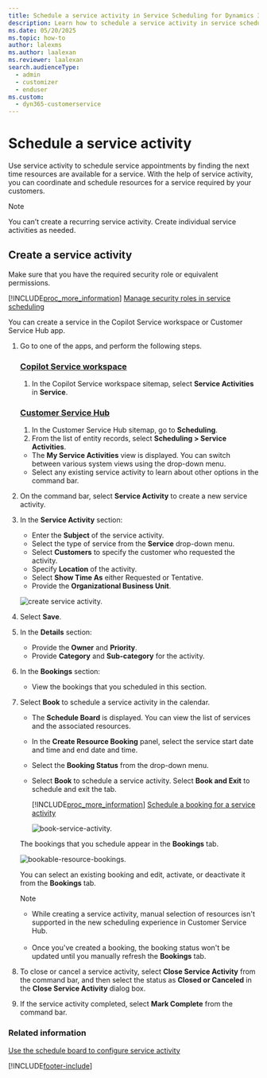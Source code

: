 ```yaml
---
title: Schedule a service activity in Service Scheduling for Dynamics 365 Customer Service
description: Learn how to schedule a service activity in service scheduling in Dynamics 365 Customer Service.
ms.date: 05/20/2025
ms.topic: how-to
author: lalexms
ms.author: laalexan
ms.reviewer: laalexan
search.audienceType: 
  - admin
  - customizer
  - enduser
ms.custom: 
  - dyn365-customerservice
---
```


# Schedule a service activity

Use service activity to schedule service appointments by finding the next time resources are available for a service. With the help of service activity, you can coordinate and schedule resources for a service required by your customers.
  
> [!NOTE]
> You can’t create a recurring service activity. Create individual service activities as needed.

## Create a service activity

Make sure that you have the required security role or equivalent permissions. 

[!INCLUDE[proc_more_information](../../includes/proc-more-information.md)] [Manage security roles in service scheduling](../administer/manage-security-roles.md)

You can create a service in the Copilot Service workspace or Customer Service Hub app.

1. Go to one of the apps, and perform the following steps.

   ### [Copilot Service workspace](#tab/copilotserviceworkspace)

   1. In the Copilot Service workspace sitemap, select **Service Activities** in **Service**. 

   ### [Customer Service Hub](#tab/customerservicehub)

   1. In the Customer Service Hub sitemap, go to **Scheduling**.
   2. From the list of entity records, select **Scheduling > Service Activities**.

   - The **My Service Activities** view is displayed. You can switch between various system views using the drop-down menu.
   - Select any existing service activity to learn about other options in the command bar.

3. On the command bar, select **Service Activity** to create a new service activity.  

4. In the **Service Activity** section:
    - Enter the **Subject** of the service activity.
    - Select the type of service from the **Service** drop-down menu.
    - Select **Customers** to specify the customer who requested the activity.
    - Specify **Location** of the activity.
    - Select **Show Time As** either Requested or Tentative.
    - Provide the **Organizational Business Unit**.

    ![create service activity.](../media/create-service-activity.png)

5. Select **Save**.

6. In the **Details** section:

     - Provide the **Owner** and **Priority**.
     - Provide **Category** and **Sub-category** for the activity.

7. In the **Bookings** section:

   - View the bookings that you scheduled in this section.

8. Select **Book** to schedule a service activity in the calendar.

    - The **Schedule Board** is displayed. You can view the list of services and the associated resources.
    - In the **Create Resource Booking** panel, select the service start date and time and end date and time.
    - Select the **Booking Status** from the drop-down menu.
    - Select **Book** to schedule a service activity. Select **Book and Exit** to schedule and exit the tab.

      [!INCLUDE[proc_more_information](../../includes/proc-more-information.md)] [Schedule a booking for a service activity](use-schedule-board-configure-service-activity.md)

      ![book-service-activity.](../media/book-service-activity.png)

   The bookings that you schedule appear in the **Bookings** tab.

   ![bookable-resource-bookings.](../media/resource-bookings-tab.png)

   You can select an existing booking and edit, activate, or deactivate it from the **Bookings** tab.

      > [!NOTE]
      > - While creating a service activity, manual selection of resources isn't supported in the new scheduling experience in Customer Service Hub.<br><br>
      > - Once you've created a booking, the booking status won't be updated until you manually refresh the **Bookings** tab.

9. To close or cancel a service activity, select **Close Service Activity** from the command bar, and then select the status as **Closed or Canceled** in the **Close Service Activity** dialog box.

10. If the service activity completed, select **Mark Complete** from the command bar. 

### Related information

[Use the schedule board to configure service activity](use-schedule-board-configure-service-activity.md)







[!INCLUDE[footer-include](../../includes/footer-banner.md)]
